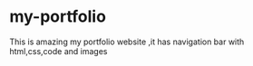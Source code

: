 # my-portfolio
This is amazing my portfolio website ,it has  navigation bar
with html,css,code and images
